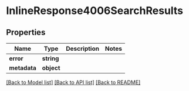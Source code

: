 # InlineResponse4006SearchResults

## Properties
Name | Type | Description | Notes
------------ | ------------- | ------------- | -------------
**error** | **string** |  | 
**metadata** | **object** |  | 

[[Back to Model list]](../README.md#documentation-for-models) [[Back to API list]](../README.md#documentation-for-api-endpoints) [[Back to README]](../README.md)


